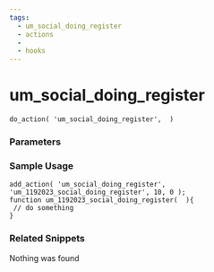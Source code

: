 ```yaml
---
tags: 
  - um_social_doing_register
  - actions
  - 
  - hooks
---
```

# um\_social\_doing\_register

``` php:no-line-numbers
do_action( 'um_social_doing_register',  )
```
<div class='hook-sep'></div>

### Parameters

<div class='hook-sep'></div>



### Sample Usage

``` php:no-line-numbers
add_action( 'um_social_doing_register', 'um_1192023_social_doing_register', 10, 0 );
function um_1192023_social_doing_register(  ){
 // do something
}
```
<div class='hook-sep'></div>



### Related Snippets

Nothing was found

